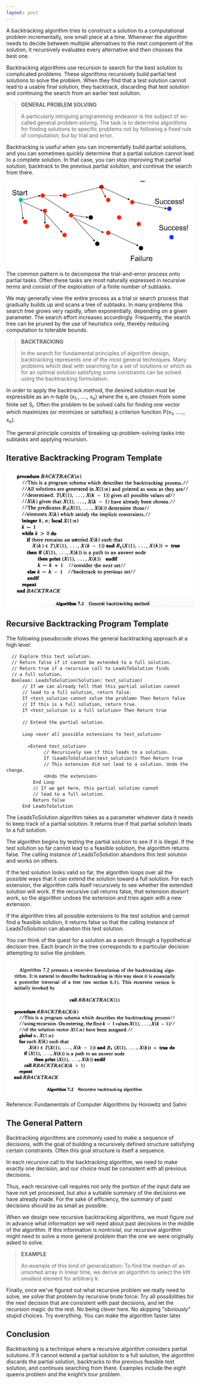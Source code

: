 ```yaml
---
layout: post
---
```



A backtracking algorithm tries to construct a solution to a computational problem incrementally, one small piece at a time. Whenever the algorithm needs to decide between multiple alternatives to the next component of the solution, it recursively evaluates every alternative and then chooses the best one.

Backtracking algorithms use recursion to search for the best solution to complicated problems. These algorithms recursively build partial test solutions to solve the problem. When they find that a test solution cannot lead to a usable final solution, they backtrack, discarding that test solution and continuing the search from an earlier test solution.

<blockquote class="note">
  <strong>GENERAL PROBLEM SOLVING</strong> 
  <p>
    A particularly intriguing programming endeavor is the subject of so-called general problem solving. The task is to determine algorithms for finding solutions to specific problems not by following a fixed rule of computation, but by trial and error.
  </p>
</blockquote>

Backtracking is useful when you can incrementally build partial solutions, and you can sometimes quickly determine that a partial solution cannot lead to a complete solution. In that case, you can stop improving that partial solution, backtrack to the previous partial solution, and continue the search from there.

![Backtracking](/assets/images/backtracking.png)

The common pattern is to decompose the trial-and-error process onto partial tasks. Often these tasks are most naturally expressed in recursive terms and consist of the exploration of a finite number of subtasks. 

We may generally view the entire process as a trial or search process that gradually builds up and scans a tree of subtasks. In many problems this search tree grows very rapidly, often exponentially, depending on a given parameter. The search effort increases accordingly. Frequently, the search tree can be pruned by the use of heuristics only, thereby reducing computation to tolerable bounds.

<blockquote class="note">
  <strong>BACKTRACKING</strong> 
  <p>
   In the search for fundamental principles of algorithm design, backtracking represents one of the most general techniques. Many problems which deal with searching for a set of solutions or which as for an optimal solution satisfying some constraints can be solved using the backtracking formulation. 
  </p>
</blockquote>

In order to apply the backtrack method, the desired solution must be expressible as an n-tuple (x<sub>1</sub> , ...., x<sub>n</sub>) where the x<sub>i</sub> are chosen from some finite set S<sub>i</sub>. Often the problem to be solved calls for finding one vector which maximizes (or minimizes or satisfies) a criterion function P(x<sub>1</sub>, ....., x<sub>n</sub>). 

The general principle consists of breaking up problem-solving tasks into subtasks and applying recursion.

## Iterative Backtracking Program Template

![Iterative Backtracking Method](/assets/images/backtrack-iterative.png)

## Recursive Backtracking Program Template

The following pseudocode shows the general backtracking approach at a high level:

```
  // Explore this test solution.
  // Return false if it cannot be extended to a full solution.
  // Return true if a recursive call to LeadsToSolution finds
  // a full solution.
  Boolean: LeadsToSolution(Solution: test_solution)
      // If we can already tell that this partial solution cannot
      // lead to a full solution, return false.
      If <test_solution cannot solve the problem> Then Return false
      // If this is a full solution, return true.
      If <test_solution is a full solution> Then Return true
      
      // Extend the partial solution.
      
      Loop <over all possible extensions to test_solution>      
      
        <Extend test_solution>
              // Recursively see if this leads to a solution.
              If (LeadsToSolution(test_solution)) Then Return true
              // This extension did not lead to a solution. Undo the change.
              <Undo the extension>
          End Loop
          // If we get here, this partial solution cannot
          // lead to a full solution.
          Return false
      End LeadsToSolution
```

The LeadsToSolution algorithm takes as a parameter whatever data it needs to keep track of a partial solution. It returns true if that partial solution leads to a full solution.

The algorithm begins by testing the partial solution to see if it is illegal. If the test solution so far cannot lead to a feasible solution, the algorithm returns false. The calling instance of LeadsToSolution abandons this test solution and works on others.

If the test solution looks valid so far, the algorithm loops over all the possible ways that it can extend the solution toward a full solution. For each extension, the algorithm calls itself recursively to see whether the extended solution will work. If the recursive call returns false, that extension doesn’t work, so the algorithm undoes the extension and tries again with a new extension.

If the algorithm tries all possible extensions to the test solution and cannot find a feasible solution, it returns false so that the calling instance of LeadsToSolution can abandon this test solution.

You can think of the quest for a solution as a search through a hypothetical decision tree. Each branch in the tree corresponds to a particular decision attempting to solve the problem.

![Recursive Backtracking Method](/assets/images/backtrack-recursive.png)

Reference: Fundamentals of Computer Algorithms by Horowitz and Sahni

## The General Pattern

Backtracking algorithms are commonly used to make a sequence of decisions, with the goal of building a recursively defined structure satisfying certain constraints. Often this goal structure is itself a sequence.

In each recursive call to the backtracking algorithm, we need to make exactly one decision, and our choice must be consistent with all previous decisions.

Thus, each recursive call requires not only the portion of the input data we have not yet processed, but also a suitable summary of the decisions we have already made. For the sake of efficiency, the summary of past decisions should be as small as possible.

When we design new recursive backtracking algorithms, we must figure out in advance what information we will need about past decisions in the middle of the algorithm. If this information is nontrivial, our recursive algorithm might need to solve a more general problem than the one we were originally asked to solve. 

<blockquote class="note">
  <strong>EXAMPLE</strong> 
  <p>
    An example of this kind of generalization: To find the median of an unsorted array in linear time, we derive an algorithm to select the kth smallest element for arbitrary k.
  </p>
</blockquote>

Finally, once we've figured out what recursive problem we really need to solve, we solve that problem by recursive brute force: Try all possibilities for the next decision that are consistent with past decisions, and let the recursion magic do the rest. No being clever here. No skipping "obviously" stupid choices. Try everything. You can make the algorithm faster later.

## Conclusion

Backtracking is a technique where a recursive algorithm considers partial solutions. If it cannot extend a partial solution to a full solution, the algorithm discards the partial solution, backtracks to the previous feasible test solution, and continues searching from there. Examples include the eight queens problem and the knight’s tour problem.
